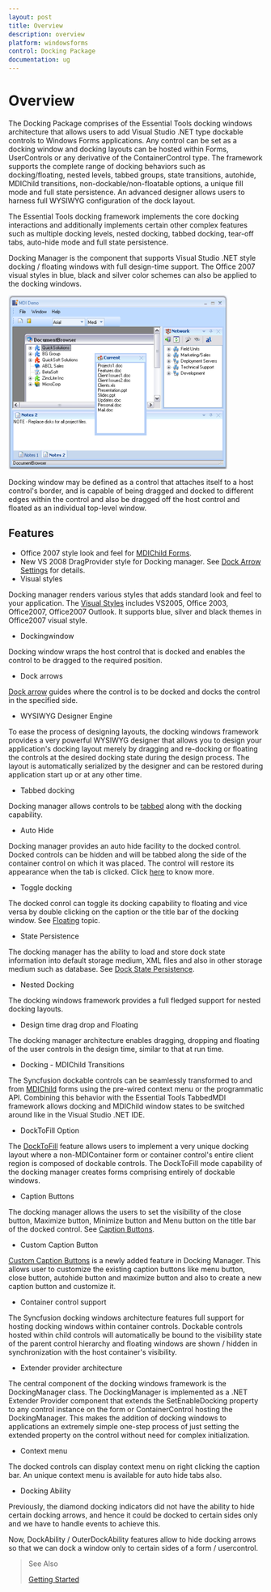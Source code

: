 ```yaml
---
layout: post
title: Overview
description: overview
platform: windowsforms
control: Docking Package 
documentation: ug
---
```


# Overview

The Docking Package comprises of the Essential Tools docking windows architecture that allows users to add Visual Studio .NET type dockable controls to Windows Forms applications. Any control can be set as a docking window and docking layouts can be hosted within Forms, UserControls or any derivative of the ContainerControl type. The framework supports the complete range of docking behaviors such as docking/floating, nested levels, tabbed groups, state transitions, autohide, MDIChild transitions, non-dockable/non-floatable options, a unique fill mode and full state persistence. An advanced designer allows users to harness full WYSIWYG configuration of the dock layout.

The Essential Tools docking framework implements the core docking interactions and additionally implements certain other complex features such as multiple docking levels, nested docking, tabbed docking, tear-off tabs, auto-hide mode and full state persistence.

Docking Manager is the component that supports Visual Studio .NET style docking / floating windows with full design-time support. The Office 2007 visual styles in blue, black and silver color schemes can also be applied to the docking windows.



![](Overview_images/Overview_img1.png) 



Docking window may be defined as a control that attaches itself to a host control's border, and is capable of being dragged and docked to different edges within the control and also be dragged off the host control and floated as an individual top-level window.

## Features

* Office 2007 style look and feel for [MDIChild Forms](/windowsforms/Tools/DockingPackage/Advanced-Features.html#mdi-child-transition).
* New VS 2008 DragProvider style for Docking manager. See [Dock Arrow Settings](/windowsforms/Tools/DockingPackage/Special-Features.html#dock-arrow-settings) for details.
* Visual styles

Docking manager renders various styles that adds standard look and feel to your application. The [Visual Styles](/windowsforms/Tools/DockingPackage/Appearance-Settings.html#visual-styles) includes VS2005, Office 2003, Office2007, Office2007 Outlook. It supports blue, silver and black themes in Office2007 visual style.

* Dockingwindow

Docking window wraps the host control that is docked and enables the control to be dragged to the required position.

* Dock arrows 

[Dock arrow](/windowsforms/Tools/DockingPackage/Special-Features.html#dock-arrow-settings) guides where the control is to be docked and docks the control in the specified side.

* WYSIWYG Designer Engine

To ease the process of designing layouts, the docking windows framework provides a very powerful WYSIWYG designer that allows you to design your application's docking layout merely by dragging and re-docking or floating the controls at the desired docking state during the design process. The layout is automatically serialized by the designer and can be restored during application start up or at any other time. 

* Tabbed docking

Docking manager allows controls to be [tabbed](/windowsforms/Tools/DockingPackage/Docking-Styles.html#tabbed-docking) along with the docking capability.

* Auto Hide

Docking manager provides an auto hide facility to the docked control. Docked controls can be hidden and will be tabbed along the side of the container control on which it was placed. The control will restore its appearance when the tab is clicked. Click [here](/windowsforms/Tools/DockingPackage/Docking-Styles.html#oncaptiondoubleclick-event) to know more.

* Toggle docking

The docked conrol can toggle its docking capability to floating and vice versa by double clicking on the caption or the title bar of the docking window. See [Floating](/windowsforms/Tools/DockingPackage/Docking-Styles.html#floating) topic.

* State Persistence

The docking manager has the ability to load and store dock state information into default storage medium, XML files and also in other storage medium such as database. See [Dock State Persistence](/windowsforms/Tools/DockingPackage/Advanced-Features.html#dock-state-persistence).

* Nested Docking

The docking windows framework provides a full fledged support for nested docking layouts.

* Design time drag drop and Floating

The docking manager architecture enables dragging, dropping and floating of the user controls in the design time, similar to that at run time.

* Docking - MDIChild Transitions 

The Syncfusion dockable controls can be seamlessly transformed to and from [MDIChild](/windowsforms/Tools/DockingPackage/Advanced-Features.html#mdi-child-transition) forms using the pre-wired context menu or the programmatic API. Combining this behavior with the Essential Tools TabbedMDI framework allows docking and MDIChild window states to be switched around like in the Visual Studio .NET IDE.

* DockToFill Option

The [DockToFill](/windowsforms/Tools/DockingPackage/Special-Features.html#docktofill-freeze-resizing) feature allows users to implement a very unique docking layout where a non-MDIContainer form or container control's entire client region is composed of dockable controls. The DockToFill mode capability of the docking manager creates forms comprising entirely of dockable windows.

* Caption Buttons

The docking manager allows the users to set the visibility of the close button, Maximize button, Minimize button and Menu button on the title bar of the docked control. See [Caption Buttons](/windowsforms/Tools/DockingPackage/Caption-Bar.html#caption-buttons).

* Custom Caption Button

[Custom Caption Buttons](/windowsforms/Tools/DockingPackage/Caption-Bar.html#custom-caption-buttons) is a newly added feature in Docking Manager. This allows user to customize the existing caption buttons like menu button, close button, autohide button and maximize button and also to create a new caption button and customize it.

* Container control support

The Syncfusion docking windows architecture features full support for hosting docking windows within container controls. Dockable controls hosted within child controls will automatically be bound to the visibility state of the parent control hierarchy and floating windows are shown / hidden in synchronization with the host container's visibility. 

* Extender provider architecture

The central component of the docking windows framework is the DockingManager class. The DockingManager is implemented as a .NET Extender Provider component that extends the SetEnableDocking property to any control instance on the form or ContainerControl hosting the DockingManager. This makes the addition of docking windows to applications an extremely simple one-step process of just setting the extended property on the control without need for complex initialization. 

* Context menu

The docked controls can display context menu on right clicking the caption bar. An unique context menu is available for auto hide tabs also.

* Docking Ability

Previously, the diamond docking indicators did not have the ability to hide certain docking arrows, and hence it could be docked to certain sides only and we have to handle events to achieve this.

Now, DockAbility / OuterDockAbility features allow to hide docking arrows so that we can dock a window only to certain sides of a form / usercontrol.

>See Also
>
>[Getting Started](/windowsforms/Tools/DockingPackage/Getting-Started)


